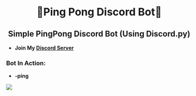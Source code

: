 <h1 align="center">🏓Ping Pong Discord Bot🏓</h1>
<h2 align="center">Simple PingPong Discord Bot (Using Discord.py)</h2>

- **Join My [Discord Server](https://discord.gg/nqgbAAkgzh)**

<h3 align="left">Bot In Action:</h3>

- **-ping**

<img align="center" src="https://cdn.discordapp.com/attachments/768015664287842314/1001165018978582568/unknown.png"/></a>


